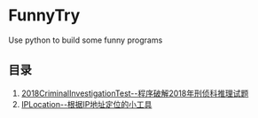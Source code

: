 # FunnyTry
Use python to build some funny programs

## 目录
1. [2018CriminalInvestigationTest--程序破解2018年刑侦科推理试题](https://github.com/JeffyLI/FunnyTry/tree/master/2018CriminalInvestigationTest)
2. [IPLocation--根据IP地址定位的小工具](https://github.com/JeffyLI/FunnyTry/tree/master/IPLocation)
